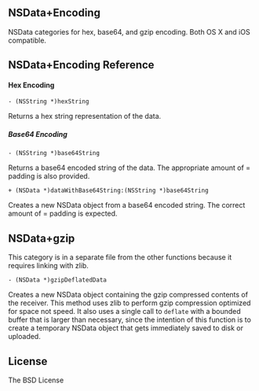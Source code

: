 NSData+Encoding
-------------------------------

NSData categories for hex, base64, and gzip encoding. Both OS X and iOS compatible.

## NSData+Encoding Reference

#### Hex Encoding

`- (NSString *)hexString`

Returns a hex string representation of the data.

##### Base64 Encoding

`- (NSString *)base64String`

Returns a base64 encoded string of the data. The appropriate amount of = padding is also provided.

`+ (NSData *)dataWithBase64String:(NSString *)base64String`

Creates a new NSData object from a base64 encoded string. The correct amount of = padding is expected.

## NSData+gzip

This category is in a separate file from the other functions because it requires linking with zlib.  

`- (NSData *)gzipDeflatedData`

Creates a new NSData object containing the gzip compressed contents of the receiver. This method uses zlib to perform gzip compression optimized for space not speed. It also uses a single call to `deflate` with a bounded buffer that is larger than necessary, since the intention of this function is to create a temporary NSData object that gets immediately saved to disk or uploaded.

## License

The BSD License
